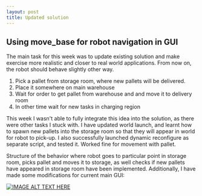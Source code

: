 ```yaml
---
layout: post
title: Updated solution
---
```


## Using move_base for robot navigation in GUI

The main task for this week was to update existing solution and make exercise more realistic and closer to real world applications. From now on, the robot should behave slightly other way.

1. Pick a pallet from storage room, where new pallets will be delivered.
2. Place it somewhere on main warehouse
3. Wait for order to get pallet from warehouse and and move it to delivery room
4. In other time wait for new tasks in charging region

This week I wasn't able to fully integrate this idea into the solution, as there were other tasks I stuck with. I have updated world launch, and learnt how to spawn new pallets into the storage room so that they will appear in world for robot to pick-up. I also successfully launched dynamic reconfigure as separate script, and tested it. Worked fine for movement with pallet. 

Structure of the behavior where robot goes to particular point in storage room, picks pallet and moves it to storage, as well checks if new pallets have appeared in storage room have been implemented. Additionally, I have made some modifications for current main GUI:

[![IMAGE ALT TEXT HERE](https://img.youtube.com/vi/O0BS-jA6v-Q/0.jpg)](https://youtu.be/O0BS-jA6v-Q)
